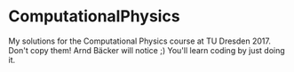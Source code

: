 # ComputationalPhysics
My solutions for the Computational Physics course at TU Dresden 2017.
Don't copy them! Arnd Bäcker will notice ;) You'll learn coding by just doing it.
